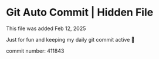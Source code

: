 # Git Auto Commit | Hidden File

This file was added Feb 12, 2025

Just for fun and keeping my daily git commit active 🤪

commit number: 411843
